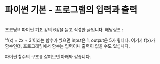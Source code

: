 # 파이썬 기본 - 프로그램의 입력과 출력

<br>
조코딩의 파이썬 기초 강의 6강을 듣고 작성한 글입니다. 
해당링크 : <https://www.youtube.com/watch?v=jRsXLEPnd6Q&list=PLU9-uwewPMe2AX9o9hFgv-nRvOcBdzvP5&index=7>

<br>

'f(x) = 2x + 3'이라는 함수가 있으면 input은 1, output은 5가 됩니다.
여기서 f(x)가 함수인데, 프로그래밍에서 함수는 입력이나 출력이 없을 수도 있습니다.

파이썬 함수의 구조를 살펴보면 아래돠 같습니다.
